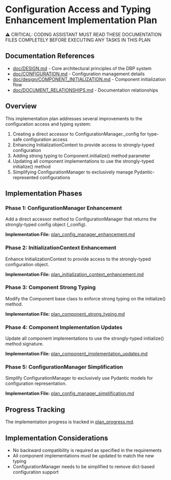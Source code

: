 # Configuration Access and Typing Enhancement Implementation Plan

⚠️ CRITICAL: CODING ASSISTANT MUST READ THESE DOCUMENTATION FILES COMPLETELY BEFORE EXECUTING ANY TASKS IN THIS PLAN

## Documentation References

- [doc/DESIGN.md](../../doc/DESIGN.md) - Core architectural principles of the DBP system
- [doc/CONFIGURATION.md](../../doc/CONFIGURATION.md) - Configuration management details
- [doc/design/COMPONENT_INITIALIZATION.md](../../doc/design/COMPONENT_INITIALIZATION.md) - Component initialization flow
- [doc/DOCUMENT_RELATIONSHIPS.md](../../doc/DOCUMENT_RELATIONSHIPS.md) - Documentation relationships

## Overview

This implementation plan addresses several improvements to the configuration access and typing system:

1. Creating a direct accessor to ConfigurationManager._config for type-safe configuration access
2. Enhancing InitializationContext to provide access to strongly-typed configuration
3. Adding strong typing to Component.initialize() method parameter
4. Updating all component implementations to use the strongly-typed initialize() method
5. Simplifying ConfigurationManager to exclusively manage Pydantic-represented configurations

## Implementation Phases

### Phase 1: ConfigurationManager Enhancement

Add a direct accessor method to ConfigurationManager that returns the strongly-typed config object (_config).

**Implementation File:** [plan_config_manager_enhancement.md](plan_config_manager_enhancement.md)

### Phase 2: InitializationContext Enhancement

Enhance InitializationContext to provide access to the strongly-typed configuration object.

**Implementation File:** [plan_initialization_context_enhancement.md](plan_initialization_context_enhancement.md)

### Phase 3: Component Strong Typing

Modify the Component base class to enforce strong typing on the initialize() method.

**Implementation File:** [plan_component_strong_typing.md](plan_component_strong_typing.md)

### Phase 4: Component Implementation Updates

Update all component implementations to use the strongly-typed initialize() method signature.

**Implementation File:** [plan_component_implementation_updates.md](plan_component_implementation_updates.md)

### Phase 5: ConfigurationManager Simplification

Simplify ConfigurationManager to exclusively use Pydantic models for configuration representation.

**Implementation File:** [plan_config_manager_simplification.md](plan_config_manager_simplification.md)

## Progress Tracking

The implementation progress is tracked in [plan_progress.md](plan_progress.md).

## Implementation Considerations

- No backward compatibility is required as specified in the requirements
- All component implementations must be updated to match the new typing
- ConfigurationManager needs to be simplified to remove dict-based configuration support
